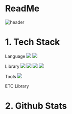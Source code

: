 # ReadMe
![header](https://capsule-render.vercel.app/api?type=rect&color=timeGradient&height=300&section=header&textBg&Son%20Heyong%20oh&text=Github)

# 1. Tech Stack
Language
<img src="https://img.shields.io/badge/Python-3776AB?style=flat-square&logo=Python&logoColor=white"/> 
<img src="https://img.shields.io/badge/R-276DC3?style=flat-square&logo=R&logoColor=white"/>

Library
<img src="https://img.shields.io/badge/Pytorch-EE4C2C?style=flat-square&logo=Pytorch&logoColor=white"/> 
<img src="https://img.shields.io/badge/TensorFlow-FF6F00?style=flat-square&logo=TensorFlow&logoColor=white"/> 
<img src="https://img.shields.io/badge/pandas-150458?style=flat-square&logo=pandas&logoColor=white"/> 
<img src="https://img.shields.io/badge/numpy-013243?style=flat-square&logo=numpy&logoColor=white"/>

Tools
<img src="https://img.shields.io/badge/GoogleColab-F9AB00?style=flat-square&logo=GoogleColab&logoColor=white"/>


ETC
Library
# 2. Github Stats


